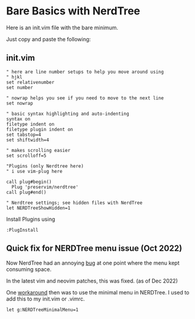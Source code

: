 # Bare Basics with NerdTree

Here is an init.vim file with the bare minimum.

Just copy and paste the following:


## init.vim

```vim
" here are line number setups to help you move around using
" hjkl
set relativenumber
set number

" nowrap helps you see if you need to move to the next line
set nowrap

" basic syntax highlighting and auto-indenting
syntax on
filetype indent on
filetype plugin indent on
set tabstop=4
set shiftwidth=4

" makes scrolling easier
set scrolloff=5

"Plugins (only Nerdtree here)
" i use vim-plug here

call plug#begin()
  Plug 'preservim/nerdtree'
call plug#end()

" Nerdtree settings; see hidden files with NerdTree
let NERDTreeShowHidden=1
```

Install Plugins using

```vim
:PlugInstall
```

## Quick fix for NERDTree menu issue (Oct 2022)

Now NerdTree had an annoying [bug](https://github.com/neovim/neovim/issues/20486) at one
point where the menu kept consuming space. 

In the latest vim and neovim patches, this was fixed. (as of Dec 2022)

One [workaround](https://github.com/preservim/nerdtree/issues/1321) 
then was to use the minimal menu in NERDTree.
I used to add this to my init.vim or .vimrc.

```vim
let g:NERDTreeMinimalMenu=1
```















